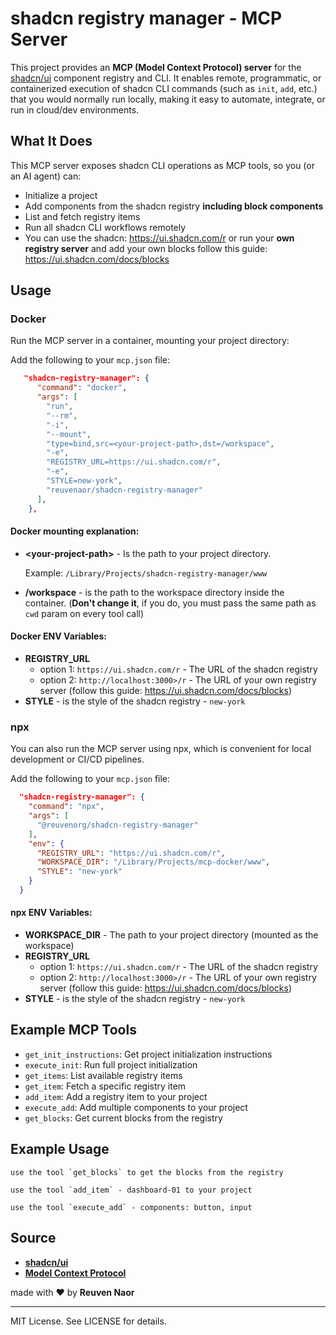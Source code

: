 # shadcn registry manager - MCP Server

This project provides an **MCP (Model Context Protocol) server** for the [shadcn/ui](https://ui.shadcn.com) component registry and CLI. It enables remote, programmatic, or containerized execution of shadcn CLI commands (such as `init`, `add`, etc.) that you would normally run locally, making it easy to automate, integrate, or run in cloud/dev environments.

## What It Does

This MCP server exposes shadcn CLI operations as MCP tools, so you (or an AI agent) can:
- Initialize a project
- Add components from the shadcn registry **including block components**
- List and fetch registry items
- Run all shadcn CLI workflows remotely
- You can use the shadcn: https://ui.shadcn.com/r or run your **own registry server**  and add your own blocks follow this guide: https://ui.shadcn.com/docs/blocks

## Usage

### Docker

Run the MCP server in a container, mounting your project directory:

Add the following to your `mcp.json` file:

```json
   "shadcn-registry-manager": {
      "command": "docker",
      "args": [
        "run",
        "--rm",
        "-i",
        "--mount",
        "type=bind,src=<your-project-path>,dst=/workspace",
        "-e", 
        "REGISTRY_URL=https://ui.shadcn.com/r",
        "-e", 
        "STYLE=new-york",
        "reuvenaor/shadcn-registry-manager"
      ],
    },
```

#### Docker mounting explanation:

- **\<your-project-path\>** - Is the path to your project directory. 

  Example: `/Library/Projects/shadcn-registry-manager/www`

- **/workspace** - is the path to the workspace directory inside the container. 
(**Don't change it**, if you do, you must pass the same path as `cwd` param on every tool call)


#### Docker ENV Variables:
- **REGISTRY_URL**  
  - option 1: `https://ui.shadcn.com/r` - The URL of the shadcn registry
  - option 2: `http://localhost:3000>/r` - The URL of your own registry server (follow this guide: https://ui.shadcn.com/docs/blocks)
- **STYLE** - is the style of the shadcn registry - `new-york`


### npx

You can also run the MCP server using npx, which is convenient for local development or CI/CD pipelines.

Add the following to your `mcp.json` file:

```json
  "shadcn-registry-manager": {
    "command": "npx",
    "args": [
      "@reuvenorg/shadcn-registry-manager"
    ],
    "env": {
      "REGISTRY_URL": "https://ui.shadcn.com/r",
      "WORKSPACE_DIR": "/Library/Projects/mcp-docker/www",
      "STYLE": "new-york"
    }
  }
```

#### npx ENV Variables:

- **WORKSPACE_DIR** - The path to your project directory (mounted as the workspace)
- **REGISTRY_URL**  
  - option 1: `https://ui.shadcn.com/r` - The URL of the shadcn registry
  - option 2: `http://localhost:3000>/r` - The URL of your own registry server (follow this guide: https://ui.shadcn.com/docs/blocks)
- **STYLE** - is the style of the shadcn registry - `new-york`


## Example MCP Tools
- `get_init_instructions`: Get project initialization instructions
- `execute_init`: Run full project initialization
- `get_items`: List available registry items
- `get_item`: Fetch a specific registry item
- `add_item`: Add a registry item to your project
- `execute_add`: Add multiple components to your project
- `get_blocks`: Get current blocks from the registry


## Example Usage

```
use the tool `get_blocks` to get the blocks from the registry
```
```
use the tool `add_item` - dashboard-01 to your project
```

```
use the tool `execute_add` - components: button, input
```


## Source
- **[shadcn/ui](https://github.com/shadcn/ui)**
- **[Model Context Protocol](https://github.com/modelcontextprotocol)**

made with ❤️ by **Reuven Naor**

---

MIT License. See LICENSE for details. 
